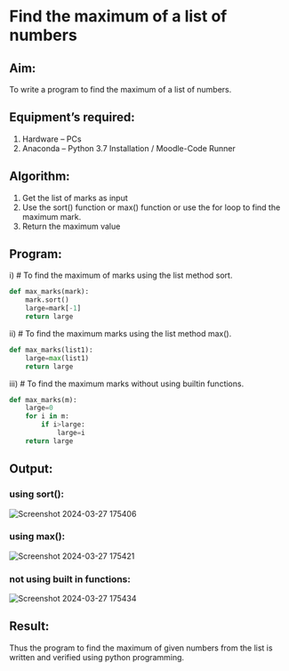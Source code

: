 # Find the maximum of a list of numbers
## Aim:
To write a program to find the maximum of a list of numbers.
## Equipment’s required:
1.	Hardware – PCs
2.	Anaconda – Python 3.7 Installation / Moodle-Code Runner
## Algorithm:
1.	Get the list of marks as input
2.	Use the sort() function or max() function or use the for loop to find the maximum mark.
3.	Return the maximum value
## Program:

i)	# To find the maximum of marks using the list method sort.
```Python
def max_marks(mark):
    mark.sort()
    large=mark[-1]
    return large
```

ii)	# To find the maximum marks using the list method max().
```Python
def max_marks(list1):
    large=max(list1)
    return large
```

iii) # To find the maximum marks without using builtin functions.
```Python
def max_marks(m):
    large=0
    for i in m:
        if i>large:
            large=i
    return large
```

## Output:
### using sort():
![Screenshot 2024-03-27 175406](https://github.com/mercyarulappan/FindMaximum/assets/149233730/8409df35-9e16-47df-9f79-0464e6acaa4a)
### using max():
![Screenshot 2024-03-27 175421](https://github.com/mercyarulappan/FindMaximum/assets/149233730/69b0e162-50e3-4b36-9c6b-b1f79f3b6d5f)
### not using built in functions:
![Screenshot 2024-03-27 175434](https://github.com/mercyarulappan/FindMaximum/assets/149233730/7d4510e6-0366-43dc-adae-b1069f90b4dd)


## Result:
Thus the program to find the maximum of given numbers from the list is written and verified using python programming.
